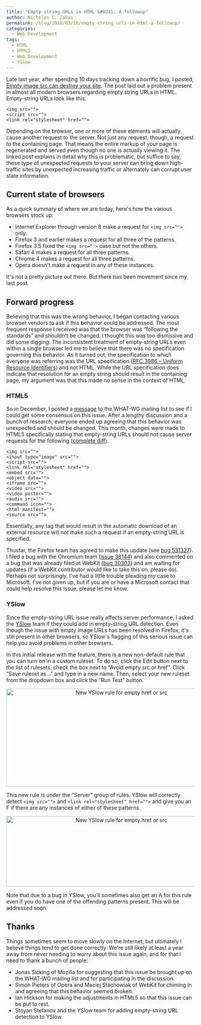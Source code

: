 ```yaml
---
title: "Empty-string URLs in HTML &#8211; A followup"
author: Nicholas C. Zakas
permalink: /blog/2010/03/16/empty-string-urls-in-html-a-followup/
categories:
  - Web Development
tags:
  - HTML
  - HTML5
  - Web Development
  - YSlow
---
```

Late last year, after spending 10 days tracking down a horrific bug, I posted, [Empty image src can destroy your site][1]. The post laid out a problem present in almost all modern browsers regarding empty string URLs in HTML. Empty-string URLs look like this:

    <img src="">
    <script src="">
    <link rel="stylesheet" href="">

Depending on the browser, one or more of these elements will actually cause another request to the server. Not just any request, though, a request to the containing page. That means the entire markup of your page is regenerated and served even though no one is actually viewing it. The linked post explains in detail why this is problematic, but suffice to say, these type of unexpected requests to your server can bring down high-traffic sites by unexpected increasing traffic or alternately can corrupt user state information.

## Current state of browsers

As a quick summary of where we are today, here's how the various browsers stock up:

  * Internet Explorer through version 8 make a request for `<img src="">` only.
  * Firefox 3 and earlier makes a request for all three of the patterns.
  * Firefox 3.5 fixed the `<img src="'>` case but not the others.
  * Safari 4 makes a request for all three patterns.
  * Chrome 4 makes a request for all three patterns.
  * Opera doesn't make a request in any of these instances.

It's not a pretty picture out there. But there has been movement since my last post.

## Forward progress

Believing that this was the wrong behavior, I began contacting various browser vendors to ask if this behavior could be addressed. The most frequent response I received was that the browser was &#8220;following the standards&#8221; and shouldn't be changed. I thought this was too dismissive and did some digging. The inconsistent treatment of empty-string URLs even within a single browser led me to believe that there was no specification governing this behavior. As it turned out, the specification to which everyone was referring was the URL specification ([RFC 3986 &#8211; Uniform Resource Identifiers][2]) and not HTML. While the URL specification does indicate that resolution for an empty string should result in the containing page, my argument was that this made no sense in the context of HTML.

### HTML5

So in December, I posted a [message][3] to the WHAT-WG mailing list to see if I could get some consensus on this issue. After a lengthy discussion and a bunch of research, everyone ended up agreeing that this behavior was unexpected and should be changed. This month, changes were made to HTML5 specifically stating that empty-string URLs should not cause server requests for the following ([complete diff][4]):

    <img src="">
    <input type="image" src="">
    <script src="">
    <link rel="stylesheet" href="">
    <embed src="">
    <object data="">
    <iframe src="">
    <video src="">
    <video poster="">
    <audio src="">
    <command icon="">
    <html manifest="">
    <source src="">

Essentially, any tag that would result in the automatic download of an external resource will not make such a request if an empty-string URL is specified.

Thusfar, the Firefox team has agreed to make this update (see [bug 531327][5]). I filed a bug with the Chromium team ([issue 38144][6]) and also commented on a bug that was already filed at WebKit ([bug 30303][7]) and am waiting for updates (if a WebKit contributor would like to take this on, please do). Perhaps not surprisingly, I've had a little trouble pleading my case to Microsoft. I've not given up, but if you are or have a Microsoft contact that could help resolve this issue, please let me know.

### YSlow

Since the empty-string URL issue really affects server performance, I asked the [YSlow][8] team if they could add in empty-string URL detection. Even though the issue with empty image URLs has been resolved in Firefox, it's still present in other browsers, so YSlow's flagging of this serious issue can help you avoid problems in other browsers.

In this initial release with the feature, there is a new non-default rule that you can turn on in a custom ruleset. To do so, click the Edit button next to the list of rulesets, check the box next to &#8220;Avoid empty src or href&#8221;. Click &#8220;Save ruleset as&#8230;&#8221; and type in a new name. Then, select your new ruleset from the dropdown box and click the &#8220;Run Test&#8221; button.

<p style="text-align: center;">
  <img class="aligncenter" src="http://i764.photobucket.com/albums/xx289/nzakas/blog/yslow_emptysrc.png" alt="New YSlow rule for empty href or src" width="600" height="261" />
</p>

This new rule is under the &#8220;Server&#8221; group of rules. YSlow will correctly detect `<img src="">` and `<link rel="stylesheet" href="">` and give you an F if there are any instances of either of these patterns.

<p style="text-align: center;">
  <img class="aligncenter" src="http://i764.photobucket.com/albums/xx289/nzakas/blog/yslow_femptysrc.png" alt="New YSlow rule for empty href or src" width="600" height="188" />
</p>

Note that due to a bug in YSlow, you'll sometimes also get an A for this rule even if you do have one of the offending patterns present. This will be addressed soon.

## Thanks

Things sometimes seem to move slowly on the Internet, but ultimately I believe things tend to get done correctly. We're still likely at least a year away from never needing to worry about this issue again, and for that I need to thank a bunch of people:

  * Jonas Sicking of Mozilla for suggesting that this issue be brought up on the WHAT-WG mailing list and for participating in the discussion.
  * Simon Pieters of Opera and Maciej Stachowiak of WebKit for chiming in and agreeing that this behavior seemed broken.
  * Ian Hickson for making the adjustments in HTML5 so that this issue can be put to rest.
  * Stoyan Stefanov and the YSlow team for adding empty-string URL detection to YSlow.

 [1]: https://humanwhocodes.com/blog/2009/11/30/empty-image-src-can-destroy-your-site/
 [2]: http://tools.ietf.org/html/rfc3986
 [3]: http://lists.whatwg.org/pipermail/whatwg-whatwg.org/2009-December/024357.html
 [4]: http://html5.org/tools/web-apps-tracker?from=4833&to=4834
 [5]: https://bugzilla.mozilla.org/show_bug.cgi?id=531327
 [6]: http://code.google.com/p/chromium/issues/detail?id=38144
 [7]: https://bugs.webkit.org/show_bug.cgi?id=30303
 [8]: http://developer.yahoo.com/yslow/
